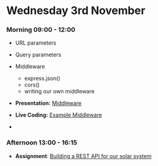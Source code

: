 # Wednesday 3rd November

### Morning 09:00 - 12:00

+ URL parameters
+ Query parameters
+ Middleware
  + express.json()
  + cors()
  + writing our own middleware
+ **Presentation:** [Middleware](https://docs.google.com/presentation/d/1V4bIsnjp1BReGbjdkhaoASjV2XDo7H7xNOIZcTbpP5E/edit?usp=sharing)
+ **Live Coding:** [Example Middleware](https://github.com/GillesDCI/example-middleware)

+ 

### Afternoon 13:00 - 16:15

+ **Assignment**: [Building a REST API for our solar system](https://github.com/FrancoSpeziali/express-solar-system-api)
